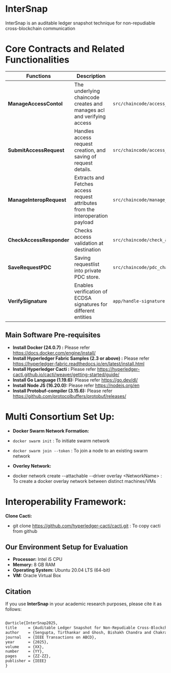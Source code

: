 # InterSnap
InterSnap is an auditable ledger snapshot technique for non-repudiable cross-blockchain communication



# Core Contracts and Related Functionalities

| Functions| Description | Folder Path |
|---------------------|-------------|------------|
| **ManageAccessContol**  | The underlying chaincode creates and manages acl and verifying access  |`src/chaincode/access_setup/ManageAccessContol.go` |
| **SubmitAccessRequest**   | Handles access request creation, and saving of request details. | `src/chaincode/access_contol/SubmitAccessRequest.go` |
| **ManageInteropRequest**   | Extracts and Fetches access request attributes from the interoperation payload| `src/chaincode/manage_interop_request/manage_interop_request_chaincode.go` |
| **CheckAccessResponder**   | Checks access validation at destination | `src/chaincode/check_access_policy_dest/CheckaccessResponder.go` |
| **SaveRequestPDC**   | Saving requestlist into private PDC store. | `src/chaincode/pdc_chaincode/saveRequestPDC.go` |
| **VerifySignature** | Enables verification of ECDSA signatures for different entities | `app/handle-signature-app/server.js` |



## Main Software Pre-requisites
- **Install Docker (24.0.7) :** Please refer https://docs.docker.com/engine/install/
- **Install Hyperledger Fabric Samples (2.3 or above) :** Please refer https://hyperledger-fabric.readthedocs.io/en/latest/install.html
- **Install Hyperledger Cacti :** Please refer https://hyperledger-cacti.github.io/cacti/weaver/getting-started/guide/  
- **Install Go Language (1.19.6):** Please refer https://go.dev/dl/ 
- **Install Node JS (16.20.0):** Please refer https://nodejs.org/en
- **Install Protobuf-compiler (3.15.6):** Please refer https://github.com/protocolbuffers/protobuf/releases/

   
# Multi Consortium Set Up:
- **Docker Swarm Network Formation:** 
 - `docker swarm init` : To initiate swarm network
 - `docker swarm join --token` : To join a node to an existing swarm network

 - **Overley Network:** 
 - docker network create --attachable --driver overlay &lt;NetworkName&gt; : To create a docker overlay network between distinct machines/VMs

 # Interoperability Framework:
**Clone Cacti:**
 - git clone https://github.com/hyperledger-cacti/cacti.git : To copy cacti from github


## Our Environment Setup for Evaluation

- **Processor:** Intel i5 CPU  
- **Memory:** 8 GB RAM  
- **Operating System:** Ubuntu 20.04 LTS (64-bit)
- **VM:** Oracle Virtual Box

## Citation

If you use **InterSnap** in your academic research purposes, please cite it as follows:

```latex

@article{InterSnap2025,
title     = {Auditable Ledger Snapshot for Non-Repudiable Cross-Blockchain Communication},
author    = {Sengupta, Tirthankar and Ghosh, Bishakh Chandra and Chakraborty, Sandip and Sural, Shamik},
journal   = {IEEE Transactions on ABCD},  
year      = {2025},
volume    = {XX},     
number    = {YY},      
pages     = {ZZ-ZZ},   
publisher = {IEEE}
}

